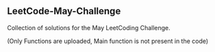 ## LeetCode-May-Challenge
Collection of solutions for the May LeetCoding Challenge.

(Only Functions are uploaded, Main function is not present in the code)
